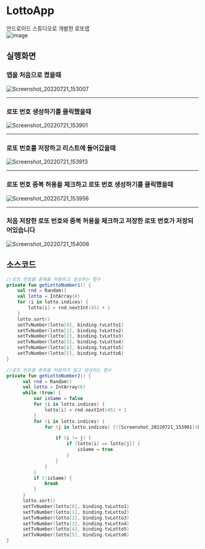 # LottoApp
안드로이드 스튜디오로 개발한 로또앱<br>
![image](https://user-images.githubusercontent.com/88234731/196204702-a1dc4407-c71a-4496-b178-9c377380eeec.png)
## 실행화면
### 앱을 처음으로 켰을때
![Screenshot_20220721_153007](https://user-images.githubusercontent.com/88234731/180144857-0b4587e4-1f6d-4e6e-98ce-ded3f0a0b48d.png)
* * *
### 로또 번호 생성하기를 클릭했을때
![Screenshot_20220721_153901](https://user-images.githubusercontent.com/88234731/180146741-8a65b17a-cd64-4024-a304-27986e80dd4e.png)
* * *
### 로또 번호를 저장하고 리스트에 들어갔을때
![Screenshot_20220721_153913](https://user-images.githubusercontent.com/88234731/180147578-269a9b5b-e561-45b7-82fb-b4b134cee3f7.png)
* * *
### 로또 번호 중복 허용을 체크하고 로또 번호 생성하기를 클릭했을때
![Screenshot_20220721_153956](https://user-images.githubusercontent.com/88234731/180147827-3e42d92b-3966-4a0f-9d31-6b81e47cc313.png)
* * *
### 처음 저장한 로또 번호와 중복 허용을 체크하고 저장한 로또 번호가 저장되어있습니다
![Screenshot_20220721_154006](https://user-images.githubusercontent.com/88234731/180147847-66f89f03-5137-41d0-8cbe-70556863786b.png)

## 소스코드

```kotlin
//로또 번호를 중복을 허용하고 생성하는 함수
private fun getLottoNumber1() {
	val rnd = Random()
	val lotto = IntArray(6)
	for (i in lotto.indices) {
		lotto[i] = rnd.nextInt(45) + 1
	}
	lotto.sort()
	setTvNumber(lotto[0], binding.tvLotto1)
	setTvNumber(lotto[1], binding.tvLotto2)
	setTvNumber(lotto[2], binding.tvLotto3)
	setTvNumber(lotto[3], binding.tvLotto4)
	setTvNumber(lotto[4], binding.tvLotto5)
	setTvNumber(lotto[5], binding.tvLotto6)
}
  ```
  
  ```kotlin
//로또 번호를 중복을 허용하지 않고 생성하는 함수
private fun getLottoNumber2() {
		val rnd = Random()
		val lotto = IntArray(6)
		while (true) {
			var isSame = false
			for (i in lotto.indices) {
				lotto[i] = rnd.nextInt(45) + 1
			}
			for (i in lotto.indices) {
				for (j in lotto.indices) {![Screenshot_20220721_153901](https://user-images.githubusercontent.com/88234731/180146698-cec89bef-e6ff-4933-868a-1875c3030492.png)

					if (i != j) {
						if (lotto[i] == lotto[j]) {
							isSame = true
						}
					}
				}
			}
			if (!isSame) {
				break
			}
		}
		lotto.sort()
		setTvNumber(lotto[0], binding.tvLotto1)
		setTvNumber(lotto[1], binding.tvLotto2)
		setTvNumber(lotto[2], binding.tvLotto3)
		setTvNumber(lotto[3], binding.tvLotto4)
		setTvNumber(lotto[4], binding.tvLotto5)
		setTvNumber(lotto[5], binding.tvLotto6)
}
  ```
